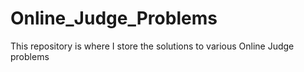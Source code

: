 # Online_Judge_Problems
This repository is where I store the solutions to various Online Judge problems
